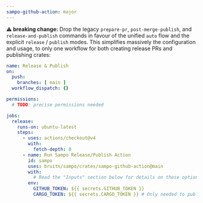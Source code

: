 ```yaml
---
sampo-github-action: major
---
```


**⚠️ breaking change:** Drop the legacy `prepare-pr`, `post-merge-publish`, and `release-and-publish` commands in favour of the unified `auto` flow and the explicit `release` / `publish` modes. This simplifies massively the configuration and usage, to only one workflow for both creating release PRs and publishing crates:

```yaml
name: Release & Publish
on:
  push:
    branches: [ main ]
  workflow_dispatch: {}

permissions:
  # TODO: precise permissions needed

jobs:
  release:
    runs-on: ubuntu-latest
    steps:
      - uses: actions/checkout@v4
        with:
          fetch-depth: 0
      - name: Run Sampo Release/Publish Action
        id: sampo
        uses: bruits/sampo/crates/sampo-github-action@main
        with:
          # Read the "Inputs" section below for details on these options
        env:
          GITHUB_TOKEN: ${{ secrets.GITHUB_TOKEN }}
          CARGO_TOKEN: ${{ secrets.CARGO_TOKEN }} # Only needed to publish to crates.io
```
